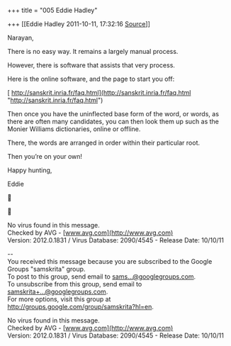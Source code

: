 +++
title = "005 Eddie Hadley"

+++
[[Eddie Hadley	2011-10-11, 17:32:16 [Source](https://groups.google.com/g/samskrita/c/LXpQClD1Aq0)]]



Narayan,



 There is no easy way. It remains a largely manual process.



However, there is software that assists that very process.



Here is the online software, and the page to start you off:



[
http://sanskrit.inria.fr/faq.html](http://sanskrit.inria.fr/faq.html "http://sanskrit.inria.fr/faq.html")



Then once you have the uninflected base form of the word, or words, as there are often many candidates, you can then look them up such as the Monier Williams dictionaries, online or offline.



There, the words are arranged in order within their particular root.



Then you’re on your own!





Happy hunting,



 Eddie





No virus found in this message.  
Checked by AVG - [www.avg.com](http://www.avg.com)  
Version: 2012.0.1831 / Virus Database: 2090/4545 - Release Date: 10/10/11

--  
You received this message because you are subscribed to the Google Groups "samskrita" group.  
To post to this group, send email to [sams...@googlegroups.com]().  
To unsubscribe from this group, send email to [samskrita+...@googlegroups.com]().  
For more options, visit this group at <http://groups.google.com/group/samskrita?hl=en>.  

No virus found in this message.  
Checked by AVG - [www.avg.com](http://www.avg.com)  
Version: 2012.0.1831 / Virus Database: 2090/4545 - Release Date: 10/10/11

